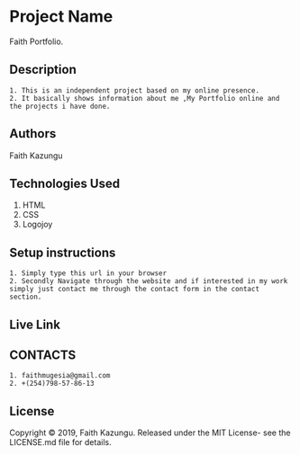 # Project Name
Faith Portfolio.
## Description
    1. This is an independent project based on my online presence.
    2. It basically shows information about me ,My Portfolio online and the projects i have done.  
## Authors
Faith Kazungu
## Technologies Used
1. HTML
2. CSS
3. Logojoy
## Setup instructions
    1. Simply type this url in your browser
    2. Secondly Navigate through the website and if interested in my work simply just contact me through the contact form in the contact section.

## Live Link

## CONTACTS
    1. faithmugesia@gmail.com
    2. +(254)798-57-86-13
## License
Copyright © 2019, Faith Kazungu. Released under the MIT License- see the LICENSE.md file for details.
